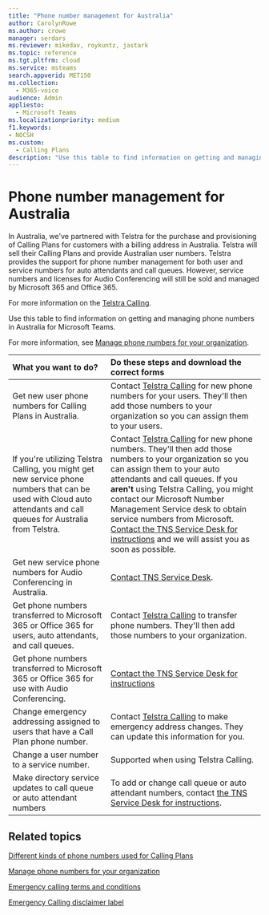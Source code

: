 ```yaml
---
title: "Phone number management for Australia"
author: CarolynRowe
ms.author: crowe
manager: serdars
ms.reviewer: mikedav, roykuntz, jastark
ms.topic: reference
ms.tgt.pltfrm: cloud
ms.service: msteams
search.appverid: MET150
ms.collection: 
  - M365-voice
audience: Admin
appliesto: 
  - Microsoft Teams
ms.localizationpriority: medium
f1.keywords:
- NOCSH
ms.custom: 
  - Calling Plans
description: "Use this table to find information on getting and managing phone numbers in Australia for Microsoft Teams."
---
```


# Phone number management for Australia

In Australia, we've partnered with Telstra for the purchase and provisioning of Calling Plans for customers with a billing address in Australia. Telstra will sell their Calling Plans and provide Australian user numbers. Telstra provides the support for phone number management for both user and service numbers for auto attendants and call queues. However, service numbers and licenses for Audio Conferencing will still be sold and managed by Microsoft 365 and Office 365.

For more information on the [Telstra Calling](https://aka.ms/TelstraVoicePlan).

Use this table to find information on getting and managing phone numbers in Australia for Microsoft Teams.

For more information, see  [Manage phone numbers for your organization](manage-phone-numbers-for-your-organization.md).
  
|**What you want to do?**|**Do these steps and download the correct forms**|
|:-----|:-----|
|Get new user phone numbers for Calling Plans in Australia.   <br/> |Contact [Telstra Calling](https://aka.ms/TelstraVoicePlan) for new phone numbers for your users. They'll then add those numbers to your organization so you can assign them to your users. <br/>
|If you're utilizing Telstra Calling, you might get new service phone numbers that can be used with Cloud auto attendants and call queues for Australia from Telstra. <br/> |Contact [Telstra Calling](https://aka.ms/TelstraVoicePlan) for new phone numbers. They'll then add those numbers to your organization so you can assign them to your auto attendants and call queues. If you **aren't** using Telstra Calling, you might contact our Microsoft Number Management Service desk to obtain service numbers from Microsoft. [Contact the TNS Service Desk for instructions](contact-TNS-Service-Desk.md) and we will assist you as soon as possible. <br/>|
|Get new service phone numbers for Audio Conferencing in Australia.   <br/> |[Contact TNS Service Desk](contact-TNS-Service-Desk.md).|
|Get phone numbers transferred to Microsoft 365 or Office 365 for users, auto attendants, and call queues.  <br/> | Contact [Telstra Calling](https://aka.ms/TelstraVoicePlan) to transfer phone numbers. They'll then add those numbers to your organization.  <br/> |
|Get phone numbers transferred to Microsoft 365 or Office 365 for use with Audio Conferencing.  |[Contact the TNS Service Desk for instructions](contact-TNS-Service-Desk.md) |
|Change emergency addressing assigned to users that have a Call Plan phone number. |Contact [Telstra Calling](https://aka.ms/TelstraVoicePlan) to make emergency address changes. They can update this information for you.|
|Change a user number to a service number. |Supported when using Telstra Calling.|
|Make directory service updates to call queue or auto attendant numbers|To add or change call queue or auto attendant numbers, contact [the TNS Service Desk for instructions](contact-TNS-Service-Desk.md). |

## Related topics

[Different kinds of phone numbers used for Calling Plans](../different-kinds-of-phone-numbers-used-for-calling-plans.md)

[Manage phone numbers for your organization](manage-phone-numbers-for-your-organization.md)

[Emergency calling terms and conditions](../emergency-calling-terms-and-conditions.md)

[Emergency Calling disclaimer label](https://download.microsoft.com/download/a/8/0/a807c43d-2177-4fe0-8732-86b3784ae6e5/emergency-calling-label-(en-us)-(v.1.0).zip)
